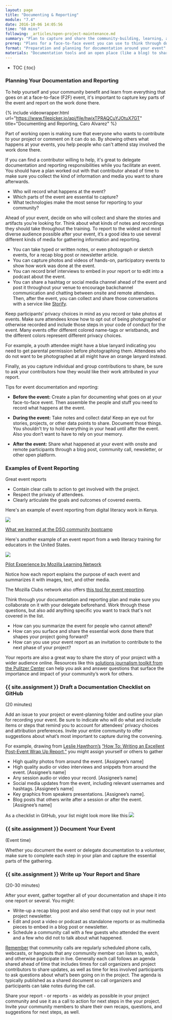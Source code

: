 ```yaml
---
layout: page
title: "Documenting & Reporting"
module: "7.4"
date: 2016-10-06 14:05:56
time: "60 mins"
following: _articles/open-project-maintenance.md
summary: "Plan to capture and share the community-building, learning, and work that goes on at face-to-face events supporting your project."
prereq: "Plans for a face-to-face event you can use to think through documenting and reporting its outcomes"
format: "Preparation and planning for documentation around your event"
materials: "Documentation tools and an open place (like a blog) to share your reports"
---
```

* TOC
{:toc}

### Planning Your Documentation and Reporting

To help yourself and your community benefit and learn from everything that goes on at a face-to-face (F2F) event, it's important to capture key parts of the event and report on the work done there.

{% include videowrapper.html
  url="https://www.filepicker.io/api/file/hwjxTPRAQCuYJOtuX7GT"
  title="Documenting and Reporting, Caro Alvarez" %}

Part of working open is making sure that everyone who wants to contribute to your project or comment on it can do so. By showing others what happens at your events, you help people who can't attend stay involved the work done there.

If you can find a contributor willing to help, it's great to delegate documentation and reporting responsibilities while you facilitate an event. You should have a plan worked out with that contributor ahead of time to make sure you collect the kind of information and media you want to share afterwards.

*   Who will record what happens at the event?
*   Which parts of the event are essential to capture?
*   What technologies make the most sense for reporting to your community?

Ahead of your event, decide on who will collect and share the stories and artifacts you’re looking for. Think about what kinds of notes and recordings they should take throughout the training. To report to the widest and most diverse audience possible after your event, it’s a good idea to use several different kinds of media for gathering information and reporting.

*   You can take typed or written notes, or even photograph or sketch events, for a recap blog post or newsletter article.
*   You can capture photos and videos of hands-on, participatory events to show how work was done at the event.
*   You can record brief interviews to embed in your report or to edit into a podcast about the event.
*   You can share a hashtag or social media channel ahead of the event and post it throughout your venue to encourage backchannel communication and chatting between onsite and remote attendees. Then, after the event, you can collect and share those conversations with a service like [Storify](https://storify.com/).

Keep participants’ privacy choices in mind as you record or take photos at events. Make sure attendees know how to opt out of being photographed or otherwise recorded and include those steps in your code of conduct for the event. Many events offer different colored name-tags or wristbands, and the different colors represent different privacy choices.

For example, a youth attendee might have a blue lanyard indicating you need to get parental permission before photographing them. Attendees who do not want to be photographed at all might have an orange lanyard instead.

Finally, as you capture individual and group contributions to share, be sure to ask your contributors how they would like their work attributed in your report.

Tips for event documentation and reporting:

*   **Before the event:** Create a plan for documenting what goes on at your face-to-face event. Then assemble the people and stuff you need to record what happens at the event.

*   **During the event:** Take notes and collect data! Keep an eye out for stories, projects, or other data points to share. Document those things. You shouldn’t try to hold everything in your head until after the event. Also you don’t want to have to rely on your memory.

*   **After the event:** Share what happened at your event with onsite and remote participants through a blog post, community call, newsletter, or other open platform.

### Examples of Event Reporting

Great event reports

*   Contain clear calls to action to get involved with the project.
*   Respect the privacy of attendees.
*   Clearly articulate the goals and outcomes of covered events.

Here's an example of event reporting from digital literacy work in Kenya.

![](https://mozilla-foundation-research.s3.amazonaws.com/2016/Mar/24667076335_c749429c96_k-1456856592036.jpg)

[What we learned at the DSO community bootcamp](https://mozilla-foundation-research.herokuapp.com/what-we-learned-with-the-dso-community-bootcamp/)

Here's another example of an event report from a web literacy training for educators in the United States.

![](https://iteachtheweb.files.wordpress.com/2015/11/4.jpg?w=500&h=&crop=1)

[Pilot Experience by Mozilla Learning Network](https://iteachtheweb.wordpress.com/2015/11/23/nwp/)

Notice how each report explains the purpose of each event and summarizes it with images, text, and other media.

The Mozilla Clubs network also offers [this tool for event reporting](http://mozilla.github.io/clubs-events).

Think through your documentation and reporting plan and make sure you collaborate on it with your delegate beforehand. Work through these questions, but also add anything specific you want to track that's not covered in the list.

*   How can you summarize the event for people who cannot attend?
*   How can you surface and share the essential work done there that shapes your project going forward?
*   How can you use your event report as an invitation to contribute to the next phase of your project?

Your reports are also a great way to share the story of your project with a wider audience online. Resources like this [solutions journalism toolkit from the Pulitzer Center](http://www.solutionsjournalism.org/wp-content/uploads/2014/11/Pulitzer-toolkit-FINAL-2-pg-spread.pdf) can help you ask and answer questions that surface the importance and impact of your community’s work for others.


### {{ site.assignment }} Draft a Documentation Checklist on GitHub
(20 minutes)

Add an issue to your project or event-planning folder and outline your plan for recording your event. Be sure to indicate who will do what and include items or steps that remind you to account for attendees’ privacy choices and attribution preferences. Invite your entire community to offer suggestions about what’s most important to capture during the convening.

For example, drawing from [Leslie Hawthorn’s](https://hawthornlandings.org/about-2/) [“How To: Writing an Excellent Post-Event Wrap Up Report,”](https://hawthornlandings.org/2013/02/15/how-to-writing-an-excellent-post-event-wrap-up-report/) you might assign yourself or others to gather

*   High quality photos from around the event. [Assignee’s name]
*   High quality audio or video interviews and snippets from around the event. [Assignee’s name]
*   Any session audio or video your record. [Assignee’s name]
*   Social media updates from the event, including relevant usernames and hashtags. [Assignee’s name]
*   Key graphics from speakers presentations. [Assignee’s name].
*   Blog posts that others write after a session or after the event. [Assignee’s name]

As a checklist in GitHub, your list might look more like this:![](https://lh6.googleusercontent.com/_gnri0298nOZBe_Y3I0VyaNy7pm848Bb3T0Fk7JRXtIr-dUJzbQNeRQ2zhNvpGGcfTGt4B29ZMeX09cS1ssiyeQqJQAOaAMQ4ZnNTQxf-ZGuWiorn-4NzYFarFsWI7eVJXif3_xy)

### {{ site.assignment }} Document Your Event
(Event time)

Whether you document the event or delegate documentation to a volunteer, make sure to complete each step in your plan and capture the essential parts of the gathering.

### {{ site.assignment }} Write up Your Report and Share
(20-30 minutes)

After your event, gather together all of your documentation and shape it into one report or several. You might:

*   Write-up a recap blog post and also send that copy out in your next project newsletter.
*   Edit and post a video or podcast as standalone reports or as multimedia pieces to embed in a blog post or newsletter.
*   Schedule a community call with a few guests who attended the event and a few who did not to talk about what happened.

[Remember](https://docs.google.com/document/d/1dgOxD5V_Z0oWjOSwIIa4v3MNgfd_ejSa2q-rr4dvvbg/edit) that community calls are regularly scheduled phone calls, webcasts, or hangouts that any community member can listen to, watch, and otherwise participate in live. Generally each call follows an agenda shared ahead of time that includes times for call organizers and project contributors to share updates, as well as time for less involved participants to ask questions about what’s been going on in the project. The agenda is typically published as a shared document so call organizers and participants can take notes during the call.

Share your report - or reports - as widely as possible in your project community and use it as a call to action for next steps in the your project. Invite your community members to share their own recaps, questions, and suggestions for next steps, as well.